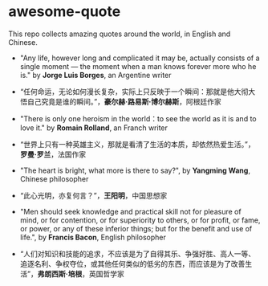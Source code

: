 # awesome-quote

This repo collects amazing quotes around the world, in English and Chinese.

- "Any life, however long and complicated it may be, actually consists of a single moment — the moment when a man knows forever more who he is." by **Jorge Luis Borges**, an Argentine writer
- “任何命运，无论如何漫长复杂，实际上只反映于一个瞬间：那就是他大彻大悟自己究竟是谁的瞬间。”，**豪尔赫·路易斯·博尔赫斯**，阿根廷作家

- "There is only one heroism in the world：to see the world as it is and to love it." by **Romain Rolland**, an Franch writer
- “世界上只有一种英雄主义，那就是看清了生活的本质，却依然热爱生活。”，**罗曼·罗兰**，法国作家

- "The heart is bright, what more is there to say?", by **Yangming Wang**, Chinese philosopher
- “此心光明，亦复何言？”，**王阳明**，中国思想家

- "Men should seek knowledge and practical skill not for pleasure of mind, or for contention, or for superiority to others, or for profit, or fame, or power, or any of these inferior things; but for the benefit and use of life.", by **Francis Bacon**, English philosopher
- “人们对知识和技能的追求，不应该是为了自得其乐、争强好胜、高人一等、追逐名利、争权夺位，或其他任何类似的低劣的东西，而应该是为了改善生活”，**弗朗西斯·培根**，英国哲学家
